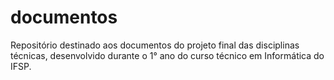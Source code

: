 # documentos
Repositório destinado aos documentos do projeto final das disciplinas técnicas, desenvolvido durante o 1° ano do curso técnico em Informática do IFSP.
